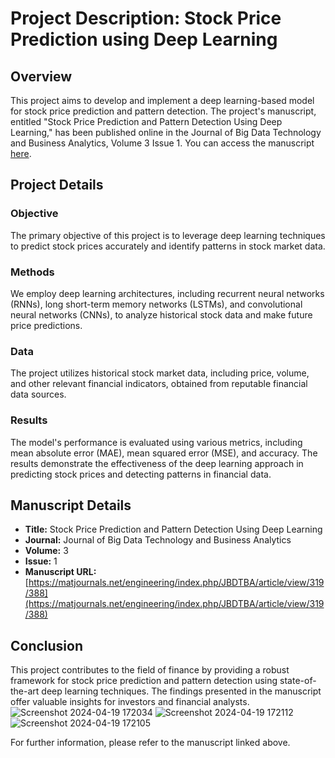 # Project Description: Stock Price Prediction using Deep Learning

## Overview
This project aims to develop and implement a deep learning-based model for stock price prediction and pattern detection. The project's manuscript, entitled "Stock Price Prediction and Pattern Detection Using Deep Learning," has been published online in the Journal of Big Data Technology and Business Analytics, Volume 3 Issue 1. You can access the manuscript [here](https://matjournals.net/engineering/index.php/JBDTBA/article/view/319/388).

## Project Details
### Objective
The primary objective of this project is to leverage deep learning techniques to predict stock prices accurately and identify patterns in stock market data.

### Methods
We employ deep learning architectures, including recurrent neural networks (RNNs), long short-term memory networks (LSTMs), and convolutional neural networks (CNNs), to analyze historical stock data and make future price predictions.

### Data
The project utilizes historical stock market data, including price, volume, and other relevant financial indicators, obtained from reputable financial data sources.

### Results
The model's performance is evaluated using various metrics, including mean absolute error (MAE), mean squared error (MSE), and accuracy. The results demonstrate the effectiveness of the deep learning approach in predicting stock prices and detecting patterns in financial data.

## Manuscript Details
- **Title:** Stock Price Prediction and Pattern Detection Using Deep Learning
- **Journal:** Journal of Big Data Technology and Business Analytics
- **Volume:** 3
- **Issue:** 1
- **Manuscript URL:** [https://matjournals.net/engineering/index.php/JBDTBA/article/view/319/388](https://matjournals.net/engineering/index.php/JBDTBA/article/view/319/388)

## Conclusion
This project contributes to the field of finance by providing a robust framework for stock price prediction and pattern detection using state-of-the-art deep learning techniques. The findings presented in the manuscript offer valuable insights for investors and financial analysts.
![Screenshot 2024-04-19 172034](https://github.com/yash9373/stockpricepredication/assets/101787484/f06aa6ce-2d39-4376-a707-d1a13b796956)
![Screenshot 2024-04-19 172112](https://github.com/yash9373/stockpricepredication/assets/101787484/5898b1bd-743f-4db7-a11e-e04e966abc15)
![Screenshot 2024-04-19 172105](https://github.com/yash9373/stockpricepredication/assets/101787484/867881b6-2dae-4a86-a09c-916cc8174a90)


For further information, please refer to the manuscript linked above.
